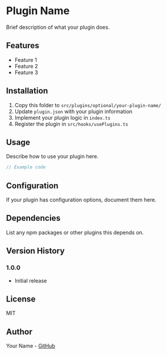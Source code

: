 # Plugin Name

Brief description of what your plugin does.

## Features

- Feature 1
- Feature 2
- Feature 3

## Installation

1. Copy this folder to `src/plugins/optional/your-plugin-name/`
2. Update `plugin.json` with your plugin information
3. Implement your plugin logic in `index.ts`
4. Register the plugin in `src/hooks/usePlugins.ts`

## Usage

Describe how to use your plugin here.

```typescript
// Example code
```

## Configuration

If your plugin has configuration options, document them here.

## Dependencies

List any npm packages or other plugins this depends on.

## Version History

### 1.0.0
- Initial release

## License

MIT

## Author

Your Name - [GitHub](https://github.com/yourname)
